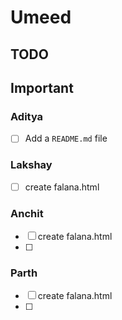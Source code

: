 # Umeed
## TODO

## Important

### Aditya
- [ ] Add a `README.md` file

### Lakshay
- [ ] create falana.html

### Anchit
- [ ] create falana.html
- [ ] 
### Parth
- [ ] create falana.html
- [ ] 